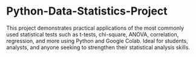 # Python-Data-Statistics-Project
This project demonstrates practical applications of the most commonly used statistical tests such as t-tests, chi-square, ANOVA, correlation, regression, and more using Python and Google Colab. Ideal for students, analysts, and anyone seeking to strengthen their statistical analysis skills.
